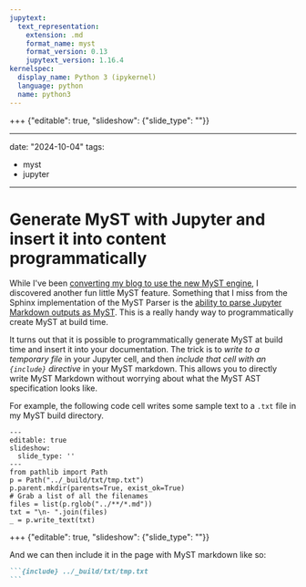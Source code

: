 ```yaml
---
jupytext:
  text_representation:
    extension: .md
    format_name: myst
    format_version: 0.13
    jupytext_version: 1.16.4
kernelspec:
  display_name: Python 3 (ipykernel)
  language: python
  name: python3
---
```


+++ {"editable": true, "slideshow": {"slide_type": ""}}

---
date: "2024-10-04"
tags:
- myst
- jupyter
---

# Generate MyST with Jupyter and insert it into content programmatically

While I've been [converting my blog to use the new MyST engine](./mystmd-with-the-blog.md), I discovered another fun little MyST feature. Something that I miss from the Sphinx implementation of the MyST Parser is the [ability to parse Jupyter Markdown outputs as MyST](https://github.com/jupyter-book/mystmd/issues/1026). This is a really handy way to programmatically create MyST at build time.

It turns out that it is possible to programmatically generate MyST at build time and insert it into your documentation.
The trick is to _write to a temporary file_ in your Jupyter cell, and then _include that cell with an `{include}` directive_ in your MyST markdown.
This allows you to directly write MyST Markdown without worrying about what the MyST AST specification looks like.

For example, the following code cell writes some sample text to a `.txt` file in my MyST build directory.

```{code-cell} ipython3
---
editable: true
slideshow:
  slide_type: ''
---
from pathlib import Path
p = Path("../_build/txt/tmp.txt")
p.parent.mkdir(parents=True, exist_ok=True)
# Grab a list of all the filenames
files = list(p.rglob("../**/*.md"))
txt = "\n- ".join(files)
_ = p.write_text(txt)
```

+++ {"editable": true, "slideshow": {"slide_type": ""}}

And we can then include it in the page with MyST markdown like so:

````md
```{include} ../_build/txt/tmp.txt
```
````

```{include} ../_build/txt/tmp.txt
```
